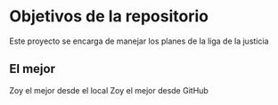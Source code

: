 # Objetivos de la repositorio

Este proyecto se encarga de manejar los planes de la liga de la justicia

## El mejor
Zoy el mejor desde el local
Zoy el mejor desde GitHub
